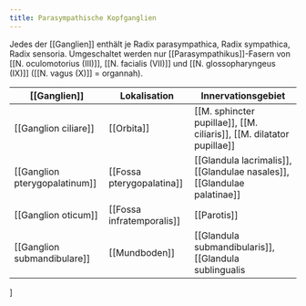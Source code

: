```yaml
---
title: Parasympathische Kopfganglien
---
```

Jedes der [[Ganglien]] enthält je Radix parasympathica, Radix sympathica, Radix sensoria. Umgeschaltet werden nur [[Parasympathikus]]-Fasern von [[N. oculomotorius (III)]], [[N. facialis (VII)]] und [[N. glossopharyngeus (IX)]] ([[N. vagus (X)]] = organnah).

[[Ganglien]]|Lokalisation|Innervationsgebiet
-|-|-
[[Ganglion ciliare]]|[[Orbita]]|[[M. sphincter pupillae]], [[M. ciliaris]], [[M. dilatator pupillae]]
[[Ganglion pterygopalatinum]]|[[Fossa pterygopalatina]]|[[Glandula lacrimalis]], [[Glandulae nasales]], [[Glandulae palatinae]]
[[Ganglion oticum]]|[[Fossa infratemporalis]]|[[Parotis]]
[[Ganglion submandibulare]]|[[Mundboden]]|[[Glandula submandibularis]], [[Glandula sublingualis
]